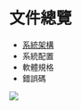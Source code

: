 # 文件總覽

- [系統架構](http://localhost:3000/#/系統架構/HOME)
- 系統配置
- 軟體規格
- 錯誤碼

![](https://gd42946182.com/static/media/S__49258796.05d8ce03d0cbffb681de.jpg)
